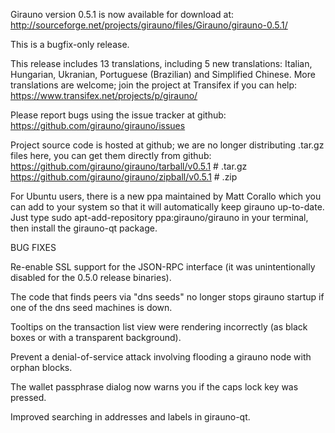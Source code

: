 Girauno version 0.5.1 is now available for download at:
http://sourceforge.net/projects/girauno/files/Girauno/girauno-0.5.1/

This is a bugfix-only release.

This release includes 13 translations, including 5 new translations:
Italian, Hungarian, Ukranian, Portuguese (Brazilian) and Simplified Chinese.
More translations are welcome; join the project at Transifex if you can help:
https://www.transifex.net/projects/p/girauno/

Please report bugs using the issue tracker at github:
https://github.com/girauno/girauno/issues

Project source code is hosted at github; we are no longer
distributing .tar.gz files here, you can get them
directly from github:
https://github.com/girauno/girauno/tarball/v0.5.1  # .tar.gz
https://github.com/girauno/girauno/zipball/v0.5.1  # .zip

For Ubuntu users, there is a new ppa maintained by Matt Corallo which
you can add to your system so that it will automatically keep
girauno up-to-date.  Just type
sudo apt-add-repository ppa:girauno/girauno
in your terminal, then install the girauno-qt package.


BUG FIXES

Re-enable SSL support for the JSON-RPC interface (it was unintentionally
disabled for the 0.5.0 release binaries).

The code that finds peers via "dns seeds" no longer stops girauno startup
if one of the dns seed machines is down.

Tooltips on the transaction list view were rendering incorrectly (as black boxes
or with a transparent background).

Prevent a denial-of-service attack involving flooding a girauno node with
orphan blocks.

The wallet passphrase dialog now warns you if the caps lock key was pressed.

Improved searching in addresses and labels in girauno-qt.

